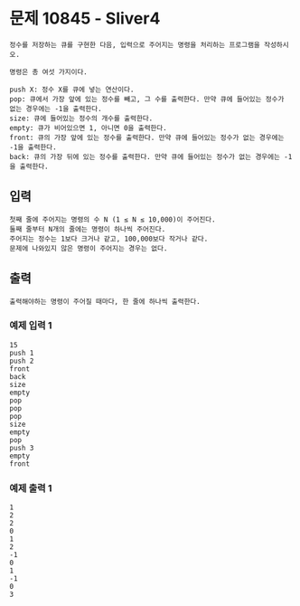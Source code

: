 # 문제 10845 - Sliver4
    정수를 저장하는 큐를 구현한 다음, 입력으로 주어지는 명령을 처리하는 프로그램을 작성하시오.

    명령은 총 여섯 가지이다.

    push X: 정수 X를 큐에 넣는 연산이다.
    pop: 큐에서 가장 앞에 있는 정수를 빼고, 그 수를 출력한다. 만약 큐에 들어있는 정수가 없는 경우에는 -1을 출력한다.
    size: 큐에 들어있는 정수의 개수를 출력한다.
    empty: 큐가 비어있으면 1, 아니면 0을 출력한다.
    front: 큐의 가장 앞에 있는 정수를 출력한다. 만약 큐에 들어있는 정수가 없는 경우에는 -1을 출력한다.
    back: 큐의 가장 뒤에 있는 정수를 출력한다. 만약 큐에 들어있는 정수가 없는 경우에는 -1을 출력한다.
## 입력
    첫째 줄에 주어지는 명령의 수 N (1 ≤ N ≤ 10,000)이 주어진다. 
    둘째 줄부터 N개의 줄에는 명령이 하나씩 주어진다. 
    주어지는 정수는 1보다 크거나 같고, 100,000보다 작거나 같다. 
    문제에 나와있지 않은 명령이 주어지는 경우는 없다.

## 출력
    출력해야하는 명령이 주어질 때마다, 한 줄에 하나씩 출력한다.

### 예제 입력 1
    15
    push 1
    push 2
    front
    back
    size
    empty
    pop
    pop
    pop
    size
    empty
    pop
    push 3
    empty
    front
### 예제 출력 1
    1
    2
    2
    0
    1
    2
    -1
    0
    1
    -1
    0
    3